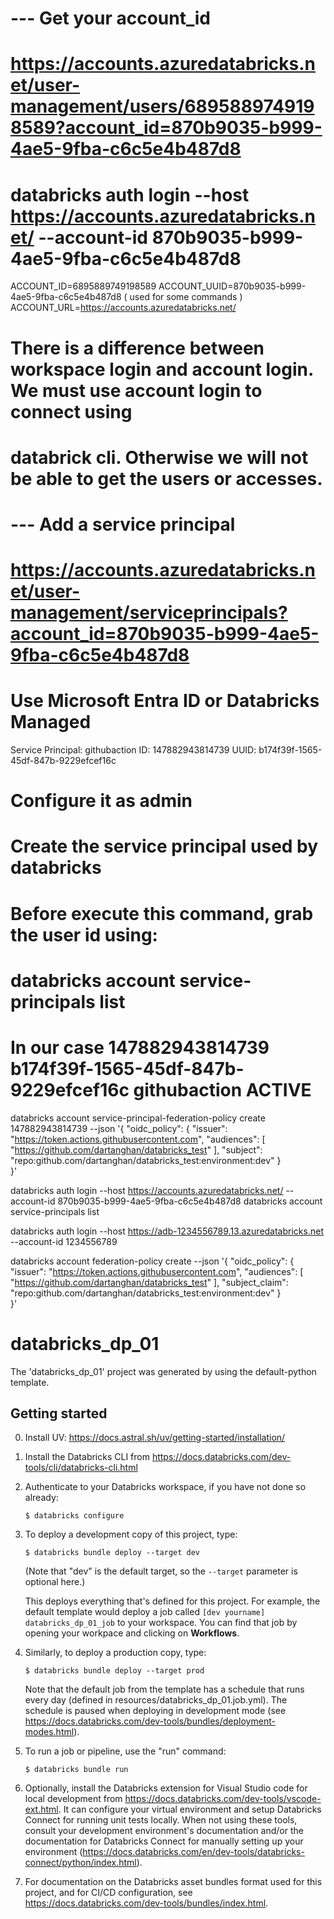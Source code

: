 # --- Get your account_id
# https://accounts.azuredatabricks.net/user-management/users/6895889749198589?account_id=870b9035-b999-4ae5-9fba-c6c5e4b487d8
# databricks auth login --host https://accounts.azuredatabricks.net/ --account-id 870b9035-b999-4ae5-9fba-c6c5e4b487d8
ACCOUNT_ID=6895889749198589
ACCOUNT_UUID=870b9035-b999-4ae5-9fba-c6c5e4b487d8 ( used for some commands )
ACCOUNT_URL=https://accounts.azuredatabricks.net/ 

##
# There is a difference between workspace login and account login. We must use account login to connect using
# databrick cli. Otherwise we will not be able to get the users or accesses.
##

# --- Add a service principal
# https://accounts.azuredatabricks.net/user-management/serviceprincipals?account_id=870b9035-b999-4ae5-9fba-c6c5e4b487d8
# Use Microsoft Entra ID or Databricks Managed
Service Principal: githubaction 
ID: 147882943814739
UUID: b174f39f-1565-45df-847b-9229efcef16c
# Configure it as admin

# Create the service principal used by databricks
# Before execute this command, grab the user id using:
# databricks account service-principals list  
# In our case 147882943814739  b174f39f-1565-45df-847b-9229efcef16c  githubaction    ACTIVE
databricks account service-principal-federation-policy create 147882943814739  --json '{
  "oidc_policy": {
    "issuer": "https://token.actions.githubusercontent.com",
    "audiences": [
        "https://github.com/dartanghan/databricks_test"
    ],
    "subject": "repo:github.com/dartanghan/databricks_test:environment:dev"
  }  
}'





databricks auth login --host https://accounts.azuredatabricks.net/ --account-id 870b9035-b999-4ae5-9fba-c6c5e4b487d8
databricks account service-principals list  

databricks auth login --host https://adb-1234556789.13.azuredatabricks.net --account-id 1234556789


databricks account federation-policy create --json '{
  "oidc_policy": {
    "issuer": "https://token.actions.githubusercontent.com",
    "audiences": [
        "https://github.com/dartanghan/databricks_test"
    ],
    "subject_claim": "repo:github.com/dartanghan/databricks_test:environment:dev"
  }  
}'



# databricks_dp_01

The 'databricks_dp_01' project was generated by using the default-python template.

## Getting started

0. Install UV: https://docs.astral.sh/uv/getting-started/installation/

1. Install the Databricks CLI from https://docs.databricks.com/dev-tools/cli/databricks-cli.html

2. Authenticate to your Databricks workspace, if you have not done so already:
    ```
    $ databricks configure
    ```

3. To deploy a development copy of this project, type:
    ```
    $ databricks bundle deploy --target dev
    ```
    (Note that "dev" is the default target, so the `--target` parameter
    is optional here.)

    This deploys everything that's defined for this project.
    For example, the default template would deploy a job called
    `[dev yourname] databricks_dp_01_job` to your workspace.
    You can find that job by opening your workpace and clicking on **Workflows**.

4. Similarly, to deploy a production copy, type:
   ```
   $ databricks bundle deploy --target prod
   ```

   Note that the default job from the template has a schedule that runs every day
   (defined in resources/databricks_dp_01.job.yml). The schedule
   is paused when deploying in development mode (see
   https://docs.databricks.com/dev-tools/bundles/deployment-modes.html).

5. To run a job or pipeline, use the "run" command:
   ```
   $ databricks bundle run
   ```
6. Optionally, install the Databricks extension for Visual Studio code for local development from
   https://docs.databricks.com/dev-tools/vscode-ext.html. It can configure your
   virtual environment and setup Databricks Connect for running unit tests locally.
   When not using these tools, consult your development environment's documentation
   and/or the documentation for Databricks Connect for manually setting up your environment
   (https://docs.databricks.com/en/dev-tools/databricks-connect/python/index.html).

7. For documentation on the Databricks asset bundles format used
   for this project, and for CI/CD configuration, see
   https://docs.databricks.com/dev-tools/bundles/index.html.
